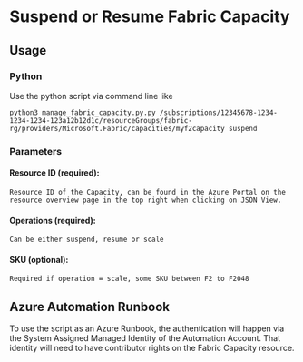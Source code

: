 # Suspend or Resume Fabric Capacity

## Usage
### Python
Use the python script via command line like 
```
python3 manage_fabric_capacity.py.py /subscriptions/12345678-1234-1234-1234-123a12b12d1c/resourceGroups/fabric-rg/providers/Microsoft.Fabric/capacities/myf2capacity suspend
```

### Parameters
#### Resource ID (required):
    Resource ID of the Capacity, can be found in the Azure Portal on the resource overview page in the top right when clicking on JSON View.
#### Operations (required):
    Can be either suspend, resume or scale
#### SKU (optional):
    Required if operation = scale, some SKU between F2 to F2048

## Azure Automation Runbook
To use the script as an Azure Runbook, the authentication will happen via the System Assigned Managed Identity of the Automation Account. That identity will need to have contributor rights on the Fabric Capacity resource.

